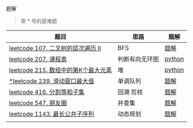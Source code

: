 题解

> 带 * 号的是难题

| 题目                                                         | 思路           | 题解                     |
| ------------------------------------------------------------ | -------------- | ------------------------ |
| [leetcode 107. 二叉树的层次遍历 II](https://leetcode-cn.com/problems/binary-tree-level-order-traversal-ii/) | BFS            | [题解](./0107/readme.md) |
| [leetcode 207. 课程表](https://leetcode-cn.com/problems/course-schedule/) | 判断有向无环图 | [python](./0207/0207.py) |
| [leetcode 215. 数组中的第K个最大元素](https://leetcode-cn.com/problems/kth-largest-element-in-an-array/) | 堆             | [python](./0215/0215.py) |
| [*leetcode 239. 滑动窗口最大值](https://leetcode-cn.com/problems/sliding-window-maximum/) | 单调队列       | [题解](./0239/readme.md) |
| [leetcode 416. 分割等和子集](https://leetcode-cn.com/problems/partition-equal-subset-sum/) | 回溯 剪枝      | [题解](./0416/readme.md) |
| [leetcode 547. 朋友圈](https://leetcode-cn.com/problems/friend-circles/) | 并查集         | [题解](./0547/readme.md) |
| [leetcode 1143. 最长公共子序列](https://leetcode-cn.com/problems/longest-common-subsequence/) | 动态规划       | [题解](./1143/readme.md) |
|                                                              |                |                          |

